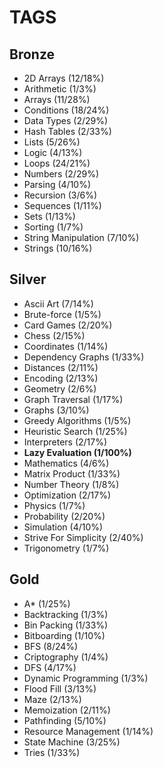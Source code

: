 # TAGS

## Bronze

-   2D Arrays (12/18%)
-   Arithmetic (1/3%)
-   Arrays (11/28%)
-   Conditions (18/24%)
-   Data Types (2/29%)
-   Hash Tables (2/33%)
-   Lists (5/26%)
-   Logic (4/13%)
-   Loops (24/21%)
-   Numbers (2/29%)
-   Parsing (4/10%)
-   Recursion (3/6%)
-   Sequences (1/11%)
-   Sets (1/13%)
-   Sorting (1/7%)
-   String Manipulation (7/10%)
-   Strings (10/16%)

## Silver

-   Ascii Art (7/14%)
-   Brute-force (1/5%)
-   Card Games (2/20%)
-   Chess (2/15%)
-   Coordinates (1/14%)
-   Dependency Graphs (1/33%)
-   Distances (2/11%)
-   Encoding (2/13%)
-   Geometry (2/6%)
-   Graph Traversal (1/17%)
-   Graphs (3/10%)
-   Greedy Algorithms (1/5%)
-   Heuristic Search (1/25%)
-   Interpreters (2/17%)
-   **Lazy Evaluation (1/100%)**
-   Mathematics (4/6%)
-   Matrix Product (1/33%)
-   Number Theory (1/8%)
-   Optimization (2/17%)
-   Physics (1/7%)
-   Probability (2/20%)
-   Simulation (4/10%)
-   Strive For Simplicity (2/40%)
-   Trigonometry (1/7%)

## Gold

-   A\* (1/25%)
-   Backtracking (1/3%)
-   Bin Packing (1/33%)
-   Bitboarding (1/10%)
-   BFS (8/24%)
-   Criptography (1/4%)
-   DFS (4/17%)
-   Dynamic Programming (1/3%)
-   Flood Fill (3/13%)
-   Maze (2/13%)
-   Memoization (2/11%)
-   Pathfinding (5/10%)
-   Resource Management (1/14%)
-   State Machine (3/25%)
-   Tries (1/33%)
